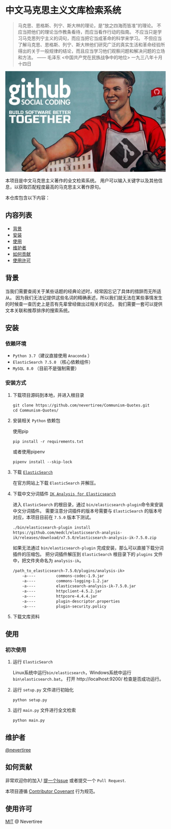 # 中文马克思主义文库检索系统

> 马克思、恩格斯、列宁、斯大林的理论，是“放之四海而皆准”的理论。
> 不应当把他们的理论当作教条看待，而应当看作行动的指南。
> 不应当只是学习马克思列宁主义的词句，而应当把它当成革命的科学来学习。
> 不但应当了解马克思、恩格斯、列宁、斯大林他们研究广泛的真实生活和革命经验所得出的关于一般规律的结论，而且应当学习他们观察问题和解决问题的立场和方法。
> —— 毛泽东 <中国共产党在民族战争中的地位> 一九三八年十月十四日

![Github Social Coding](docs/git_social.jpg)

本项目是中文马克思主义著作的全文检索系统。
用户可以输入关键字以及其他信息，以获取匹配程度最高的马克思主义著作原句。

本仓库包含以下内容：

## 内容列表

- [背景](#背景)
- [安装](#安装)
- [使用](#使用)
- [维护者](#维护者)
- [如何贡献](#如何贡献)
- [使用许可](#使用许可)


## 背景

当我们需要查阅关于某些话题的经典论述时，经常因忘记了具体的措辞而无所适从。
因为我们无法记提供这些名词的精确表述，所以我们就无法在某些事情发生的时候查一查历史上是否有先辈曾经做出过相关的论述。
我们需要一套可以提供文本关联和推荐排序的搜索系统。

## 安装

### 依赖环境

- `Python 3.7`（建议直接使用 `Anaconda` ）
- `ElasticSearch 7.5.0` （核心依赖组件）
- `MySQL 8.0` （目前不是强制需要）

### 安装方式

1. 下载项目源码到本地，并进入根目录
    ```
    git clone https://github.com/nevertiree/Communism-Quotes.git 
    cd Communism-Quotes/
    ```

2. 安装相关 `Python` 依赖包

   使用pip 
   ```
   pip install -r requirements.txt
   ```
   或者使用pipenv
   ```
   pipenv install --skip-lock
   ``` 
    
3. 下载 [`ElasticSearch`](https://www.elastic.co/cn/downloads/elasticsearch)

    在官方网站上下载 `ElasticSearch` 并解压。
    
4. 下载中文分词插件 [`IK Analysis for Elasticsearch`](https://github.com/medcl/elasticsearch-analysis-ik)

    进入 `ElasticSearch` 的根目录，通过 `bin/elasticsearch-plugin`命令来安装中文分词插件。
    需要注意分词插件的版本号需要与 `ElasticSearch` 的版本号对应，本项目目前在 `7.5.0` 版本下测试。
    
    ```
    ./bin/elasticsearch-plugin install https://github.com/medcl/elasticsearch-analysis-ik/releases/download/v7.5.0/elasticsearch-analysis-ik-7.5.0.zip
    ```
   
    如果无法通过 `bin/elasticsearch-plugin` 完成安装，那么可以直接下载分词插件的压缩包。
    把分词插件解压到 `ElasticSearch` 根目录下的 `plugins` 文件中，把文件夹命名为 `analysis-ik`。
    
    ```
    /path_to_elasticsearch-7.5.0/plugins/analysis-ik>
        -a----         commons-codec-1.9.jar
        -a----         commons-logging-1.2.jar
        -a----         elasticsearch-analysis-ik-7.5.0.jar
        -a----         httpclient-4.5.2.jar
        -a----         httpcore-4.4.4.jar
        -a----         plugin-descriptor.properties
        -a----         plugin-security.policy
    ```

5. 下载文库资料
   
## 使用

### 初次使用

1. 运行 `ElasticSearch` 

   Linux系统中运行`bin/elasticsearch`，Windows系统中运行` bin\elasticsearch.bat `。
   打开 http://localhost:9200/ 检查是否成功运行。

2. 运行 `setup.py` 文件进行初始化

    ```
    python setup.py
    ```
   
3. 运行 `main.py` 文件进行全文检索
    
   ```
   python main.py
   ```

## 维护者

[@nevertiree](https://github.com/nevertiree)

## 如何贡献

非常欢迎你的加入! 
[提一个Issue](https://github.com/nevertiree/Communism-Quotes/issues/new)
或者提交一个 `Pull Request`.

本项目遵循 [Contributor Covenant](http://contributor-covenant.org/version/1/3/0/) 行为规范。

## 使用许可

[MIT](LICENSE) @ Nevertiree
